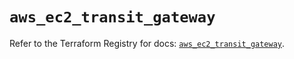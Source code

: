 # `aws_ec2_transit_gateway`

Refer to the Terraform Registry for docs: [`aws_ec2_transit_gateway`](https://registry.terraform.io/providers/hashicorp/aws/4.54.0/docs/resources/ec2_transit_gateway).
